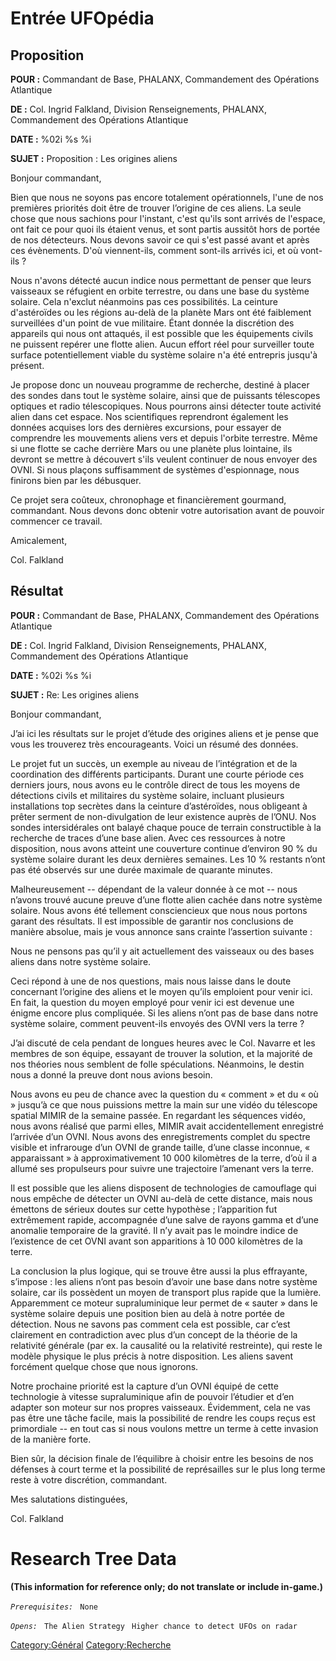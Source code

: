# Entrée UFOpédia

## Proposition

**POUR :** Commandant de Base, PHALANX, Commandement des Opérations
Atlantique

**DE :** Col. Ingrid Falkland, Division Renseignements, PHALANX,
Commandement des Opérations Atlantique

**DATE :** %02i %s %i

**SUJET :** Proposition : Les origines aliens

Bonjour commandant,

Bien que nous ne soyons pas encore totalement opérationnels, l'une de
nos premières priorités doit être de trouver l’origine de ces aliens. La
seule chose que nous sachions pour l'instant, c'est qu'ils sont arrivés
de l'espace, ont fait ce pour quoi ils étaient venus, et sont partis
aussitôt hors de portée de nos détecteurs. Nous devons savoir ce qui
s'est passé avant et après ces évènements. D'où viennent-ils, comment
sont-ils arrivés ici, et où vont-ils ?

Nous n'avons détecté aucun indice nous permettant de penser que leurs
vaisseaux se réfugient en orbite terrestre, ou dans une base du système
solaire. Cela n'exclut néanmoins pas ces possibilités. La ceinture
d'astéroïdes ou les régions au-delà de la planète Mars ont été
faiblement surveillées d'un point de vue militaire. Étant donnée la
discrétion des appareils qui nous ont attaqués, il est possible que les
équipements civils ne puissent repérer une flotte alien. Aucun effort
réel pour surveiller toute surface potentiellement viable du système
solaire n'a été entrepris jusqu'à présent.

Je propose donc un nouveau programme de recherche, destiné à placer des
sondes dans tout le système solaire, ainsi que de puissants télescopes
optiques et radio télescopiques. Nous pourrons ainsi détecter toute
activité alien dans cet espace. Nos scientifiques reprendront également
les données acquises lors des dernières excursions, pour essayer de
comprendre les mouvements aliens vers et depuis l'orbite terrestre. Même
si une flotte se cache derrière Mars ou une planète plus lointaine, ils
devront se mettre à découvert s'ils veulent continuer de nous envoyer
des OVNI. Si nous plaçons suffisamment de systèmes d'espionnage, nous
finirons bien par les débusquer.

Ce projet sera coûteux, chronophage et financièrement gourmand,
commandant. Nous devons donc obtenir votre autorisation avant de pouvoir
commencer ce travail.

Amicalement,

Col. Falkland

## Résultat

**POUR :** Commandant de Base, PHALANX, Commandement des Opérations
Atlantique

**DE :** Col. Ingrid Falkland, Division Renseignements, PHALANX,
Commandement des Opérations Atlantique

**DATE :** %02i %s %i

**SUJET :** Re: Les origines aliens

Bonjour commandant,

J’ai ici les résultats sur le projet d’étude des origines aliens et je
pense que vous les trouverez très encourageants. Voici un résumé des
données.

Le projet fut un succès, un exemple au niveau de l’intégration et de la
coordination des différents participants. Durant une courte période ces
derniers jours, nous avons eu le contrôle direct de tous les moyens de
détections civils et militaires du système solaire, incluant plusieurs
installations top secrètes dans la ceinture d’astéroïdes, nous obligeant
à prêter serment de non-divulgation de leur existence auprès de l’ONU.
Nos sondes intersidérales ont balayé chaque pouce de terrain
constructible à la recherche de traces d’une base alien. Avec ces
ressources à notre disposition, nous avons atteint une couverture
continue d’environ 90 % du système solaire durant les deux dernières
semaines. Les 10 % restants n’ont pas été observés sur une durée
maximale de quarante minutes.

Malheureusement -- dépendant de la valeur donnée à ce mot -- nous
n’avons trouvé aucune preuve d’une flotte alien cachée dans notre
système solaire. Nous avons été tellement consciencieux que nous nous
portons garant des résultats. Il est impossible de garantir nos
conclusions de manière absolue, mais je vous annonce sans crainte
l’assertion suivante :

Nous ne pensons pas qu’il y ait actuellement des vaisseaux ou des bases
aliens dans notre système solaire.

Ceci répond à une de nos questions, mais nous laisse dans le doute
concernant l’origine des aliens et le moyen qu’ils emploient pour venir
ici. En fait, la question du moyen employé pour venir ici est devenue
une énigme encore plus compliquée. Si les aliens n’ont pas de base dans
notre système solaire, comment peuvent-ils envoyés des OVNI vers la
terre ?

J’ai discuté de cela pendant de longues heures avec le Col. Navarre et
les membres de son équipe, essayant de trouver la solution, et la
majorité de nos théories nous semblent de folle spéculations. Néanmoins,
le destin nous a donné la preuve dont nous avions besoin.

Nous avons eu peu de chance avec la question du « comment » et du « où »
jusqu’à ce que nous puissions mettre la main sur une vidéo du télescope
spatial MIMIR de la semaine passée. En regardant les séquences vidéo,
nous avons réalisé que parmi elles, MIMIR avait accidentellement
enregistré l’arrivée d’un OVNI. Nous avons des enregistrements complet
du spectre visible et infrarouge d’un OVNI de grande taille, d’une
classe inconnue, « apparaissant » à approximativement 10 000 kilomètres
de la terre, d’où il a allumé ses propulseurs pour suivre une
trajectoire l’amenant vers la terre.

Il est possible que les aliens disposent de technologies de camouflage
qui nous empêche de détecter un OVNI au-delà de cette distance, mais
nous émettons de sérieux doutes sur cette hypothèse ; l’apparition fut
extrêmement rapide, accompagnée d’une salve de rayons gamma et d’une
anomalie temporaire de la gravité. Il n’y avait pas le moindre indice de
l’existence de cet OVNI avant son apparitions à 10 000 kilomètres de la
terre.

La conclusion la plus logique, qui se trouve être aussi la plus
effrayante, s’impose : les aliens n’ont pas besoin d’avoir une base dans
notre système solaire, car ils possèdent un moyen de transport plus
rapide que la lumière. Apparemment ce moteur supraluminique leur permet
de « sauter » dans le système solaire depuis une position bien au delà à
notre portée de détection. Nous ne savons pas comment cela est possible,
car c’est clairement en contradiction avec plus d’un concept de la
théorie de la relativité générale (par ex. la causalité ou la relativité
restreinte), qui reste le modèle physique le plus précis à notre
disposition. Les aliens savent forcément quelque chose que nous
ignorons.

Notre prochaine priorité est la capture d’un OVNI équipé de cette
technologie à vitesse supraluminique afin de pouvoir l’étudier et d’en
adapter son moteur sur nos propres vaisseaux. Évidemment, cela ne vas
pas être une tâche facile, mais la possibilité de rendre les coups reçus
est primordiale -- en tout cas si nous voulons mettre un terme à cette
invasion de la manière forte.

Bien sûr, la décision finale de l’équilibre à choisir entre les besoins
de nos défenses à court terme et la possibilité de représailles sur le
plus long terme reste à votre discrétion, commandant.

Mes salutations distinguées,

Col. Falkland

# Research Tree Data

**(This information for reference only; do not translate or include
in-game.)**

*`Prerequisites:`*
` None`

*`Opens:`*
` The Alien Strategy`
` Higher chance to detect UFOs on radar`

[Category:Général](Category:Général "wikilink")
[Category:Recherche](Category:Recherche "wikilink")